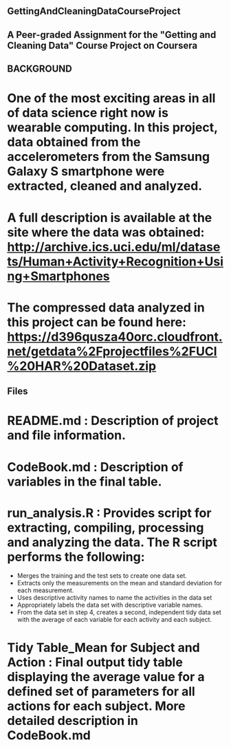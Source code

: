 ## GettingAndCleaningDataCourseProject

## A Peer-graded Assignment for the "Getting and Cleaning Data" Course Project on Coursera

## BACKGROUND 
# One of the most exciting areas in all of data science right now is wearable computing. In this project, data obtained from the accelerometers from the Samsung Galaxy S smartphone were extracted, cleaned and analyzed. 

# A full description is available at the site where the data was obtained: http://archive.ics.uci.edu/ml/datasets/Human+Activity+Recognition+Using+Smartphones  

# The compressed data analyzed in this project can be found here: https://d396qusza40orc.cloudfront.net/getdata%2Fprojectfiles%2FUCI%20HAR%20Dataset.zip  

## Files 
# README.md : Description of project and file information.
# CodeBook.md : Description of variables in the final table.
# run_analysis.R : Provides script for extracting, compiling, processing and analyzing the data. The R script performs the following:
* Merges the training and the test sets to create one data set.
* Extracts only the measurements on the mean and standard deviation for each measurement. 
* Uses descriptive activity names to name the activities in the data set
* Appropriately labels the data set with descriptive variable names. 
* From the data set in step 4, creates a second, independent tidy data set with the average of each variable for each activity and each subject.

# Tidy Table_Mean for Subject and Action : Final output tidy table displaying the average value for a defined set of parameters for all actions for each subject. More detailed description in CodeBook.md 

